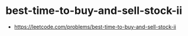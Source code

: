 # best-time-to-buy-and-sell-stock-ii
- https://leetcode.com/problems/best-time-to-buy-and-sell-stock-ii
